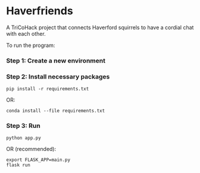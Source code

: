 # Haverfriends

A TriCoHack project that connects Haverford squirrels to have a cordial chat with each other. 

To run the program:

### Step 1: Create a new environment

### Step 2: Install necessary packages

```
pip install -r requirements.txt
```

OR:

```
conda install --file requirements.txt
```

### Step 3: Run

```
python app.py
```

OR (recommended):

```
export FLASK_APP=main.py
flask run
```


